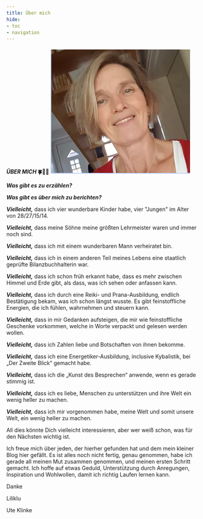 ```yaml
---
title: Über mich
hide:
- toc
- navigation
---
```

<style>
img {
  float: middel;
}
</style>
#### ***ÜBER MICH***  🍀🦋💚 ![](../img/ueber-mich.png)


***Was gibt es zu erzählen?***


***Was gibt es über mich zu berichten?***




***Vielleicht,*** dass ich vier wunderbare Kinder habe, vier "Jungen" im Alter von 28/27/15/14.

***Vielleicht,*** dass meine Söhne meine größten Lehrmeister waren und immer noch sind.



***Vielleicht,*** dass ich mit einem wunderbaren Mann verheiratet bin.



***Vielleicht,*** dass ich in einem anderen Teil meines Lebens eine staatlich geprüfte Bilanzbuchhalterin war.

***Vielleicht,*** dass ich schon früh erkannt habe, dass es mehr zwischen Himmel und Erde gibt, als dass, was ich sehen oder anfassen kann.

***Vielleicht,*** dass ich durch eine Reiki- und Prana-Ausbildung, endlich Bestätigung bekam, was ich schon längst wusste. Es gibt feinstoffliche Energien, die ich fühlen, wahrnehmen und steuern kann.

***Vielleicht,*** dass in mir Gedanken aufsteigen, die mir wie feinstoffliche Geschenke vorkommen, welche in Worte verpackt und gelesen werden wollen.

***Vielleicht,*** dass ich Zahlen liebe und Botschaften von ihnen bekomme.

***Vielleicht,*** dass ich eine Energetiker-Ausbildung, inclusive Kybalistik, bei „Der Zweite Blick“ gemacht habe.

***Vielleicht,*** dass ich die „Kunst des Besprechen“ anwende, wenn es gerade stimmig ist.



***Vielleicht,*** dass ich es liebe, Menschen zu unterstützen und ihre Welt ein wenig heller zu machen.



***Vielleicht,*** dass ich mir vorgenommen habe, meine Welt und somit unsere Welt, ein wenig heller zu machen.



All dies könnte Dich vielleicht interessieren, aber wer weiß schon, was für den Nächsten wichtig ist.



Ich freue mich über jeden, der hierher gefunden hat und dem mein kleiner Blog hier gefällt. Es ist alles noch nicht fertig, genau genommen, habe ich gerade all meinen Mut zusammen genommen, und meinen ersten Schritt gemacht. Ich hoffe auf etwas Geduld, Unterstützung durch Anregungen, Inspiration und Wohlwollen, damit ich richtig Laufen lernen kann.



Danke

Liliklu  

Ute Klinke
